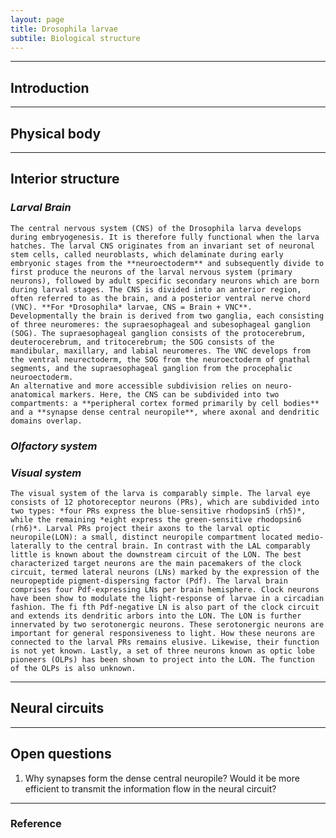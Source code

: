 ```yaml
---
layout: page
title: Drosophila larvae
subtile: Biological structure 
---
```


---
## Introduction


---
## Physical body


---
## Interior structure
### ***Larval Brain***  
    The central nervous system (CNS) of the Drosophila larva develops during embryogenesis. It is therefore fully functional when the larva hatches. The larval CNS originates from an invariant set of neuronal stem cells, called neuroblasts, which delaminate during early embryonic stages from the **neuroectoderm** and subsequently divide to first produce the neurons of the larval nervous system (primary neurons), followed by adult specific secondary neurons which are born during larval stages. The CNS is divided into an anterior region, often referred to as the brain, and a posterior ventral nerve chord (VNC). **For *Drosophila* larvae, CNS = Brain + VNC**.  
    Developmentally the brain is derived from two ganglia, each consisting of three neuromeres: the supraesophageal and subesophageal ganglion (SOG). The supraesophageal ganglion consists of the protocerebrum, deuterocerebrum, and tritocerebrum; the SOG consists of the mandibular, maxillary, and labial neuromeres. The VNC develops from the ventral neurectoderm, the SOG from the neuroectoderm of gnathal segments, and the supraesophageal ganglion from the procephalic neuroectoderm.  
    An alternative and more accessible subdivision relies on neuro- anatomical markers. Here, the CNS can be subdivided into two compartments: a **peripheral cortex formed primarily by cell bodies** and a **synapse dense central neuropile**, where axonal and dendritic domains overlap.

### ***Olfactory system***  
### ***Visual system***  
    The visual system of the larva is comparably simple. The larval eye consists of 12 photoreceptor neurons (PRs), which are subdivided into two types: *four PRs express the blue-sensitive rhodopsin5 (rh5)*, while the remaining *eight express the green-sensitive rhodopsin6 (rh6)*. Larval PRs project their axons to the larval optic neuropile(LON): a small, distinct neuropile compartment located medio-laterally to the central brain. In contrast with the LAL comparably little is known about the downstream circuit of the LON. The best characterized target neurons are the main pacemakers of the clock circuit, termed lateral neurons (LNs) marked by the expression of the neuropeptide pigment-dispersing factor (Pdf). The larval brain comprises four Pdf-expressing LNs per brain hemisphere. Clock neurons have been show to modulate the light-response of larvae in a circadian fashion. The fi fth Pdf-negative LN is also part of the clock circuit and extends its dendritic arbors into the LON. The LON is further innervated by two serotonergic neurons. These serotonergic neurons are important for general responsiveness to light. How these neurons are connected to the larval PRs remains elusive. Likewise, their function is not yet known. Lastly, a set of three neurons known as optic lobe pioneers (OLPs) has been shown to project into the LON. The function of the OLPs is also unknown.

---
## Neural circuits


---
## Open questions
1. Why synapses form the dense central neuropile? Would it be more efficient to transmit the information flow in the neural circuit?

---
### Reference

